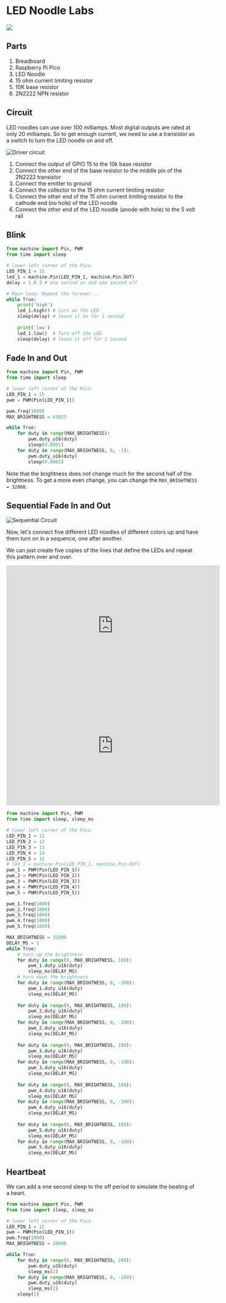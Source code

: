 # LED Noodle Labs

![](led-noodle-01.jpg)

## Parts

1. Breadboard
2. Raspberry Pi Pico
3. LED Noodle
4. 15 ohm current limiting resistor
5. 10K base resistor
6. 2N2222 NPN resistor

## Circuit

LED noodles can use over 100 milliamps.
Most digital outputs are rated at only 20 milliamps.
So to get enough current, we need to use a transistor
as a switch to turn the LED noodle on and off.

![Driver circuit](./driver-circuit.png)

1. Connect the output of GPIO 15 to the 10k base resistor
2. Connect the other end of the base resistor to the middle pin of the 2N2222 transistor
3. Connect the emitter to ground
4. Connect the collector to the 15 ohm current limiting resistor
5. Connect the other end of the 15 ohm current limiting resistor to the cathode end (no hole) of the LED noodle
6. Connect the other end of the LED noodle (anode with hole) to the 5 volt rail

## Blink

```py
from machine import Pin, PWM
from time import sleep

# lower left corner of the Pico
LED_PIN_1 = 15
led_1 = machine.Pin(LED_PIN_1, machine.Pin.OUT)
delay = 1.0 3 # one second on and one second off

# Main loop: Repeat the forever...
while True:
    print('high')
    led_1.high() # turn on the LED
    sleep(delay) # leave it on for 1 second
    
    print('low')
    led_1.low()  # Turn off the LED
    sleep(delay) # leave it off for 1 second
```

## Fade In and Out

```py
from machine import Pin, PWM
from time import sleep

# lower left corner of the Pico
LED_PIN_1 = 15
pwm = PWM(Pin(LED_PIN_1))

pwm.freq(1000)
MAX_BRIGHTNESS = 65025

while True:
    for duty in range(MAX_BRIGHTNESS):
        pwm.duty_u16(duty)
        sleep(0.0001)
    for duty in range(MAX_BRIGHTNESS, 0, -1):
        pwm.duty_u16(duty)
        sleep(0.0001)
```

Note that the brightness does not change much
for the second half of the brightness.   To
get a more even change, you can change the
```MAX_BRIGHTNESS = 32000```.


## Sequential Fade In and Out

![Sequential Circuit](./sequential.jpg)

Now, let's connect five different LED noodles of different colors up
and have them turn on in a sequence, one after another.

We can just create five copies of the lines that define the LEDs and repeat this pattern over and over.

<iframe width="560" height="315" src="https://www.youtube.com/embed/4kdwe0nw4iE?si=AfremuKhGbRESPhv?rel=0" title="YouTube video player" frameborder="0" allow="accelerometer; autoplay; clipboard-write; encrypted-media; gyroscope; picture-in-picture; web-share" referrerpolicy="strict-origin-when-cross-origin" allowfullscreen></iframe>

<iframe width="560" height="315" src="https://www.youtube.com/embed/4kdwe0nw4iE?si=AfremuKhGbRESPhv?rel=0" 
frameborder="0" allow="accelerometer; autoplay; clipboard-write; encrypted-media; gyroscope; picture-in-picture" allowfullscreen></iframe>


```py
from machine import Pin, PWM
from time import sleep, sleep_ms

# lower left corner of the Pico
LED_PIN_1 = 11
LED_PIN_2 = 12
LED_PIN_3 = 13
LED_PIN_4 = 14
LED_PIN_5 = 15
# led_1 = machine.Pin(LED_PIN_1, machine.Pin.OUT)
pwm_1 = PWM(Pin(LED_PIN_1))
pwm_2 = PWM(Pin(LED_PIN_2))
pwm_3 = PWM(Pin(LED_PIN_3))
pwm_4 = PWM(Pin(LED_PIN_4))
pwm_5 = PWM(Pin(LED_PIN_5))

pwm_1.freq(1000)
pwm_2.freq(1000)
pwm_3.freq(1000)
pwm_4.freq(1000)
pwm_5.freq(1000)

MAX_BRIGHTNESS = 32000
DELAY_MS = 1
while True:
    # turn up the brightness
    for duty in range(0, MAX_BRIGHTNESS, 100):
        pwm_1.duty_u16(duty)
        sleep_ms(DELAY_MS)
    # turn down the brightness
    for duty in range(MAX_BRIGHTNESS, 0, -100):
        pwm_1.duty_u16(duty)
        sleep_ms(DELAY_MS)
        
    for duty in range(0, MAX_BRIGHTNESS, 100):
        pwm_2.duty_u16(duty)
        sleep_ms(DELAY_MS)
    for duty in range(MAX_BRIGHTNESS, 0, -100):
        pwm_2.duty_u16(duty)
        sleep_ms(DELAY_MS)
        
    for duty in range(0, MAX_BRIGHTNESS, 100):
        pwm_3.duty_u16(duty)
        sleep_ms(DELAY_MS)
    for duty in range(MAX_BRIGHTNESS, 0, -100):
        pwm_3.duty_u16(duty)
        sleep_ms(DELAY_MS)
        
    for duty in range(0, MAX_BRIGHTNESS, 100):
        pwm_4.duty_u16(duty)
        sleep_ms(DELAY_MS)
    for duty in range(MAX_BRIGHTNESS, 0, -100):
        pwm_4.duty_u16(duty)
        sleep_ms(DELAY_MS)
        
    for duty in range(0, MAX_BRIGHTNESS, 100):
        pwm_5.duty_u16(duty)
        sleep_ms(DELAY_MS)
    for duty in range(MAX_BRIGHTNESS, 0, -100):
        pwm_5.duty_u16(duty)
        sleep_ms(DELAY_MS)
```



## Heartbeat

We can add a one second sleep to the off period to simulate
the beating of a heart.

```py
from machine import Pin, PWM
from time import sleep, sleep_ms

# lower left corner of the Pico
LED_PIN_1 = 12
pwm = PWM(Pin(LED_PIN_1))
pwm.freq(1000)
MAX_BRIGHTNESS = 20000

while True:
    for duty in range(0, MAX_BRIGHTNESS, 200):
        pwm.duty_u16(duty)
        sleep_ms(2)
    for duty in range(MAX_BRIGHTNESS, 0, -200):
        pwm.duty_u16(duty)
        sleep_ms(2)
    sleep(1)
```

